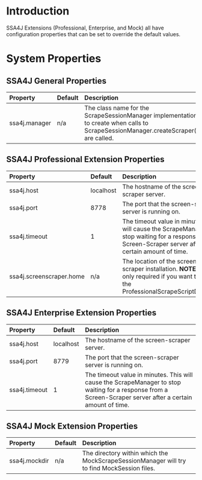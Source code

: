 

# Introduction #

SSA4J Extensions (Professional, Enterprise, and Mock) all have configuration properties that can be set to override the default values.


# System Properties #

## SSA4J General Properties ##
| **Property**   | **Default** | **Description** |
|:---------------|:------------|:----------------|
| ssa4j.manager  | n/a         | The class name for the ScrapeSessionManager implementation to create when calls to ScrapeSessionManager.createScraper() are called. |

## SSA4J Professional Extension Properties ##
| **Property**   | **Default** | **Description** |
|:---------------|:------------|:----------------|
| ssa4j.host     | localhost   | The hostname of the screen-scraper server. |
| ssa4j.port     | 8778        | The port that the screen-scraper server is running on. |
| ssa4j.timeout  | 1           | The timeout value in minutes.  This will cause the ScrapeManager to stop waiting for a response from a Screen-Scraper server after a certain amount of time. |
| ssa4j.screenscraper.home | n/a         | The location of the screen-scraper installation.  **NOTE** this is only required if you want to use the ProfessionalScrapeScriptDeployer |

## SSA4J Enterprise Extension Properties ##
| **Property**   | **Default** | **Description** |
|:---------------|:------------|:----------------|
| ssa4j.host     | localhost   | The hostname of the screen-scraper server. |
| ssa4j.port     | 8779        | The port that the screen-scraper server is running on. |
| ssa4j.timeout  | 1           | The timeout value in minutes.  This will cause the ScrapeManager to stop waiting for a response from a Screen-Scraper server after a certain amount of time. |

## SSA4J Mock Extension Properties ##
| **Property**   | **Default** | **Description** |
|:---------------|:------------|:----------------|
| ssa4j.mockdir  | n/a         | The directory within which the MockScrapeSessionManager will try to find MockSession files. |